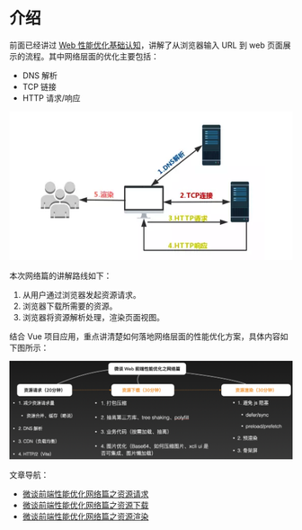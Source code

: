 # 介绍

前面已经讲过 [Web 性能优化基础认知](../concept/README.md)，讲解了从浏览器输入 URL 到 web 页面展示的流程。其中网络层面的优化主要包括：
- DNS 解析
- TCP 链接
- HTTP 请求/响应

![browser-server](../.vuepress/public/assets/2020-05-02-11-27-22-client2server-1.png)

本次网络篇的讲解路线如下：
1. 从用户通过浏览器发起资源请求。
2. 浏览器下载所需要的资源。
3. 浏览器将资源解析处理，渲染页面视图。

结合 Vue 项目应用，重点讲清楚如何落地网络层面的性能优化方案，具体内容如下图所示：

![](../.vuepress/public/assets/2020-10-05-10-26-34-network-intro.png)

文章导航：
- [微谈前端性能优化网络篇之资源请求](./request.md)
- [微谈前端性能优化网络篇之资源下载](./download.md)
- [微谈前端性能优化网络篇之资源渲染](./render.md)



<!-- ### 头脑风暴

#### 了解分享背景

#### 了解分享受众

#### 了解受众关注

#### 了解问题症结

#### 指出方案问题

#### 推进后续计划 

- xcli-ui 图片压缩

- 自动化部署（ webpack 构建）
- 一体化的 GIS 集群
- 详细说下网络层面涉及到一些知识点，包括 DNS、HTTP 一些关键字段、TCP 连接（keep-lives）、http2 参考 vite 的实现
- 实战例子
  - 大文件下载优化
  - 在线查看文件优化


<!-- HTTP 优化方向
- 减少请求次数
- 减少单次请求所花费的时间
- 骨架屏
- 图片压缩
  - 采用 webpack 压缩 [嗯，手搓一个TinyPng压缩图片的WebpackPlugin也SoEasy啦](https://cloud.tencent.com/developer/article/1675365)。可以构建一个 plugin 图片压缩插件。
  - 采用脚手架压缩 cli
- 对问题的根源有所了解，了解这些工具到底解决什么问题，怎么解决的。
- 资源的压缩与合并
- vue 应用懒加载的实现
- 是否分享 linux 容器化？但是这个自己根本不熟悉。

打包工具是如何处理生成的文件的，比如是如何做到动态加载、懒加载的 

find 查询性能优化，把 css、image 排除。

我们在爬取网站的时候, 一般比较关心网站的加载速度, 而限制加载速度的大多数是静态文件, 包括 css, font, image. 为了优化爬虫性能, 我们需要阻止浏览器加载这些不必要的文件, 这可以通过对请求进行拦截来实现。

这个可以是资源优化。

构建速度。

——研究首屏时间？你先要知道这几点细节 | AlloyTeam  http://www.alloyteam.com/2016/01/points-about-resource-loading/#prettyPhoto